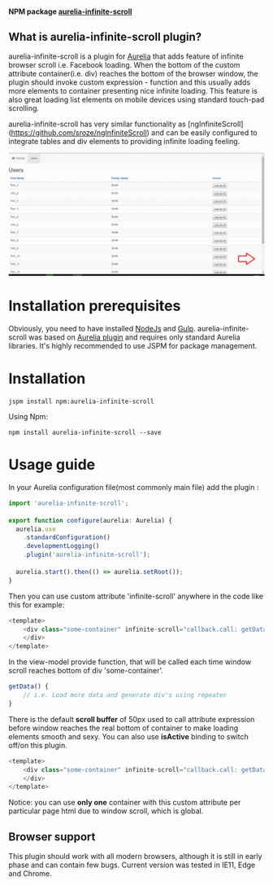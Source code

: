 
#### NPM package [aurelia-infinite-scroll](https://www.npmjs.com/package/aurelia-infinite-scroll)

## What is aurelia-infinite-scroll plugin?
aurelia-infinite-scroll is a plugin for [Aurelia](http://aurelia.io/) that adds feature of infinite browser scroll i.e. Facebook loading. When the bottom of the custom attribute container(i.e. div) reaches the bottom of the browser window, the plugin should invoke custom expression - function and this usually adds more elements to container presenting nice infinite loading. This feature is also great loading list elements on mobile devices using standard touch-pad scrolling.

aurelia-infinite-scroll has very similar functionality as [ngInfiniteScroll] (https://github.com/sroze/ngInfiniteScroll) and can be easily configured to integrate tables and div elements to providing infinite loading feeling.

![Scroll in action](./pictures/scroll.gif)

# Installation prerequisites
Obviously, you need to have installed [NodeJs](https://nodejs.org/) and [Gulp](http://gulpjs.com/). aurelia-infinite-scroll was based on [Aurelia plugin](https://github.com/aurelia/skeleton-plugin) and requires only standard Aurelia libraries. It's highly recommended to use JSPM for package management.

# Installation
```
jspm install npm:aurelia-infinite-scroll
```
Using Npm:
```
npm install aurelia-infinite-scroll --save
```

# Usage guide

In your Aurelia configuration file(most commonly main file) add the plugin :
```js
import 'aurelia-infinite-scroll';

export function configure(aurelia: Aurelia) {
  aurelia.use
    .standardConfiguration()
    .developmentLogging()
    .plugin('aurelia-infinite-scroll');

  aurelia.start().then(() => aurelia.setRoot());
}
```

Then you can use custom attribute 'infinite-scroll' anywhere in the code like this for example:
```js
<template>
    <div class="some-container" infinite-scroll="callback.call: getData()">
    </div>
</template>
```

In the view-model provide function, that will be called each time window scroll reaches bottom of div 'some-container'.
```js
getData() {
	// i.e. Load more data and generate div's using repeater
}
```

There is the default **scroll buffer** of 50px used to call attribute expression before window reaches the real bottom of container to make loading elements smooth and sexy. You can also use **isActive** binding to switch off/on this plugin.
```js
<template>
    <div class="some-container" infinite-scroll="callback.call: getData(); scrollBuffer: 50; isActive: true ">
    </div>
</template>
```

Notice: you can use **only one** container with this custom attribute per particular page html due to window scroll, which is global.

## Browser support

This plugin should work with all modern browsers, although it is still in early phase and can contain few bugs. Current version was tested in IE11, Edge and Chrome. 
```
